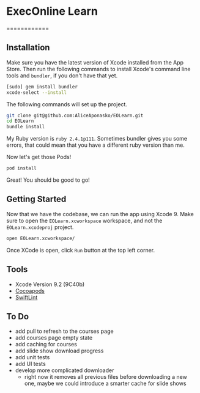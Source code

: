 # ExecOnline Learn

============

## Installation

Make sure you have the latest version of Xcode installed from
the App Store. Then run the following commands to install Xcode's
command line tools and `bundler`, if you don't have that yet.

```sh
[sudo] gem install bundler
xcode-select --install
```

The following commands will set up the project.

```sh
git clone git@github.com:AliceAponasko/EOLearn.git
cd EOLearn
bundle install
```

My Ruby version is `ruby 2.4.1p111`. Sometimes bundler gives you some errors, that could mean that you have a different ruby version than me.

Now let's get those Pods!

```sh
pod install
```

Great! You should be good to go!

## Getting Started

Now that we have the codebase, we can run the
app using Xcode 9. Make sure to
open the `EOLearn.xcworkspace` workspace, and not the `EOLearn.xcodeproj` project.

```sh
open EOLearn.xcworkspace/
```

Once XCode is open, click `Run` button at the top left corner.

## Tools

* Xcode Version 9.2 (9C40b)
* [Cocoapods](https://cocoapods.org/)
* [SwiftLint](https://github.com/realm/SwiftLint)

## To Do

- add pull to refresh to the courses page
- add courses page empty state
- add caching for courses
- add slide show download progress
- add unit tests
- add UI tests
- develop more complicated downloader
    - right now it removes all previous files before downloading a new one, maybe we could introduce a smarter cache for slide shows
